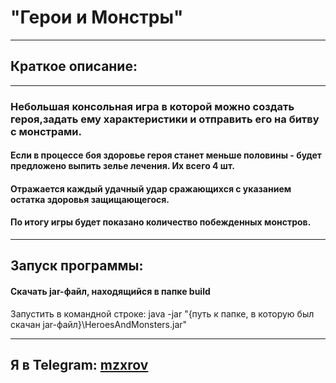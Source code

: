 # "Герои и Монстры" 
___
## Краткое описание:
___
### Небольшая консольная игра в которой можно создать героя,задать ему характеристики и отправить его на битву с монстрами.

#### Если в процессе боя здоровье героя станет меньше половины - будет предложено выпить зелье лечения. Их всего 4 шт.
#### Отражается каждый удачный удар сражающихся с указанием остатка здоровья защищающегося.
#### По итогу игры будет показано количество побежденных монстров.
___
## Запуск программы:
#### Cкачать jar-файл, находящийся в папке build
Запустить в командной строке:
java -jar "{путь к папке, в которую был скачан jar-файл}\HeroesAndMonsters.jar"
___
## Я в Telegram: [mzxrov](https://t.me/mzxrov)
